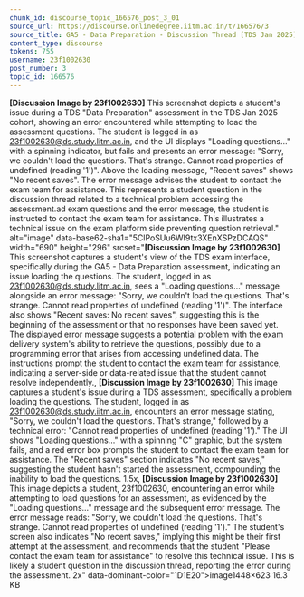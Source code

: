 ```yaml
---
chunk_id: discourse_topic_166576_post_3_01
source_url: https://discourse.onlinedegree.iitm.ac.in/t/166576/3
source_title: GA5 - Data Preparation - Discussion Thread [TDS Jan 2025]
content_type: discourse
tokens: 755
username: 23f1002630
post_number: 3
topic_id: 166576
---
```


**[Discussion Image by 23f1002630]** This screenshot depicts a student's issue during a TDS "Data Preparation" assessment in the TDS Jan 2025 cohort, showing an error encountered while attempting to load the assessment questions. The student is logged in as 23f1002630@ds.study.litm.ac.in, and the UI displays "Loading questions..." with a spinning indicator, but fails and presents an error message: "Sorry, we couldn't load the questions. That's strange. Cannot read properties of undefined (reading '1')". Above the loading message, "Recent saves" shows "No recent saves". The error message advises the student to contact the exam team for assistance. This represents a student question in the discussion thread related to a technical problem accessing the assessment.ad exam questions and the error message, the student is instructed to contact the exam team for assistance. This illustrates a technical issue on the exam platform side preventing question retrieval." alt="image" data-base62-sha1="5ClPoSUu6WI9tx3XEnXSPzDCAQS" width="690" height="296" srcset="**[Discussion Image by 23f1002630]** This screenshot captures a student's view of the TDS exam interface, specifically during the GA5 - Data Preparation assessment, indicating an issue loading the questions. The student, logged in as 23f1002630@ds.study.litm.ac.in, sees a "Loading questions..." message alongside an error message: "Sorry, we couldn't load the questions. That's strange. Cannot read properties of undefined (reading '1')". The interface also shows "Recent saves: No recent saves", suggesting this is the beginning of the assessment or that no responses have been saved yet. The displayed error message suggests a potential problem with the exam delivery system's ability to retrieve the questions, possibly due to a programming error that arises from accessing undefined data. The instructions prompt the student to contact the exam team for assistance, indicating a server-side or data-related issue that the student cannot resolve independently., **[Discussion Image by 23f1002630]** This image captures a student's issue during a TDS assessment, specifically a problem loading the questions. The student, logged in as 23f1002630@ds.study.iitm.ac.in, encounters an error message stating, "Sorry, we couldn't load the questions. That's strange," followed by a technical error: "Cannot read properties of undefined (reading '1')." The UI shows "Loading questions..." with a spinning "C" graphic, but the system fails, and a red error box prompts the student to contact the exam team for assistance. The "Recent saves" section indicates "No recent saves," suggesting the student hasn't started the assessment, compounding the inability to load the questions. 1.5x, **[Discussion Image by 23f1002630]** This image depicts a student, 23f1002630, encountering an error while attempting to load questions for an assessment, as evidenced by the "Loading questions..." message and the subsequent error message. The error message reads: "Sorry, we couldn't load the questions. That's strange. Cannot read properties of undefined (reading '1')." The student's screen also indicates "No recent saves," implying this might be their first attempt at the assessment, and recommends that the student "Please contact the exam team for assistance" to resolve this technical issue. This is likely a student question in the discussion thread, reporting the error during the assessment. 2x" data-dominant-color="1D1E20">image1448×623 16.3 KB
